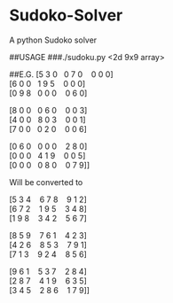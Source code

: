 # Sudoko-Solver
A python Sudoko solver

##USAGE
###./sudoku.py <2d 9x9 array>

##E.G.
[5 3 0&nbsp;&nbsp;   0 7 0  &nbsp;&nbsp; 0 0 0]     
[6 0 0&nbsp;&nbsp;   1 9 5  &nbsp;&nbsp; 0 0 0]    
[0 9 8&nbsp;&nbsp;   0 0 0  &nbsp;&nbsp; 0 6 0]  
   
[8 0 0&nbsp;&nbsp;   0 6 0  &nbsp;&nbsp; 0 0 3]   
[4 0 0&nbsp;&nbsp;   8 0 3  &nbsp;&nbsp; 0 0 1]   
[7 0 0&nbsp;&nbsp;   0 2 0  &nbsp;&nbsp; 0 0 6] 
    
[0 6 0&nbsp;&nbsp;   0 0 0  &nbsp;&nbsp; 2 8 0]    
[0 0 0&nbsp;&nbsp;   4 1 9 &nbsp;&nbsp;  0 0 5]   
[0 0 0&nbsp;&nbsp;   0 8 0 &nbsp;&nbsp;  0 7 9]]    

Will be converted to    
   
 [5 3 4 &nbsp;&nbsp;  6 7 8  &nbsp;&nbsp; 9 1 2]    
 [6 7 2 &nbsp;&nbsp;  1 9 5 &nbsp;&nbsp;  3 4 8]    
 [1 9 8 &nbsp;&nbsp;  3 4 2 &nbsp;&nbsp;  5 6 7]    
    
 [8 5 9 &nbsp;&nbsp;  7 6 1 &nbsp;&nbsp;  4 2 3]    
 [4 2 6 &nbsp;&nbsp;  8 5 3  &nbsp;&nbsp; 7 9 1]    
 [7 1 3 &nbsp;&nbsp;  9 2 4 &nbsp;&nbsp;  8 5 6] 
    
 [9 6 1 &nbsp;&nbsp;  5 3 7 &nbsp;&nbsp;  2 8 4]    
 [2 8 7 &nbsp;&nbsp;  4 1 9 &nbsp;&nbsp;  6 3 5]   
 [3 4 5 &nbsp;&nbsp;  2 8 6  &nbsp;&nbsp; 1 7 9]]   
